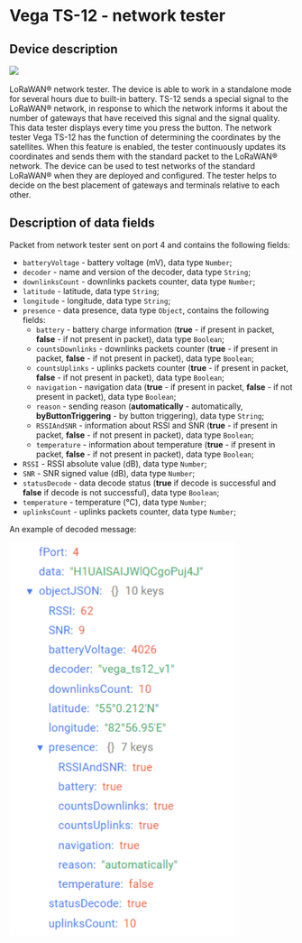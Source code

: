 # Vega TS-12 - network tester


## Device description
<img src="https://iotvega.com/content/ru/ts11/ava2.jpg" width="400" />

LoRaWAN® network tester. The device is able to work in a standalone mode for several hours due to built-in battery. TS-12 sends a special signal to the LoRaWAN® network, in response to which the network informs it about the number of gateways that have received this signal and the signal quality. This data tester displays every time you press the button.
The network tester Vega TS-12 has the function of determining the coordinates by the satellites. When this feature is enabled, the tester continuously updates its coordinates and sends them with the standard packet to the LoRaWAN® network.
The device can be used to test networks of the standard LoRaWAN® when they are deployed and configured. The tester helps to decide on the best placement of gateways and terminals relative to each other.


## Description of data fields

Packet from network tester sent on port 4 and contains the following fields:
- `batteryVoltage` - battery voltage (mV), data type `Number`;
- `decoder` - name and version of the decoder, data type `String`;
- `downlinksCount` - downlinks packets counter, data type `Number`;
- `latitude` - latitude, data type `String`;
- `longitude` - longitude, data type `String`;
- `presence` - data presence, data type `Object`, contains the following fields:
    - `battery` - battery charge information (**true** - if present in packet, **false** - if not present in packet), data type `Boolean`;
    - `countsDownlinks` - downlinks packets counter (**true** - if present in packet, **false** - if not present in packet), data type `Boolean`;
    - `countsUplinks` - uplinks packets counter (**true** - if present in packet, **false** - if not present in packet), data type `Boolean`;
    - `navigation` - navigation data (**true** - if present in packet, **false** - if not present in packet), data type `Boolean`;
    - `reason` - sending reason (**automatically** - automatically, **byButtonTriggering** - by button triggering), data type `String`;
    - `RSSIAndSNR` - information about RSSI and SNR (**true** - if present in packet, **false** - if not present in packet), data type `Boolean`;
    - `temperature` - information about temperature (**true** - if present in packet, **false** - if not present in packet), data type `Boolean`;
- `RSSI` - RSSI absolute value (dB), data type `Number`;
- `SNR` - SNR signed value (dB), data type `Number`;
- `statusDecode` - data decode status (**true** if decode is successful and **false** if decode is not successful), data type `Boolean`;
- `temperature` - temperature (°С), data type `Number`;
- `uplinksCount` - uplinks packets counter, data type `Number`;

An example of decoded message:

<img src="images/port4Message.png" width="400" />